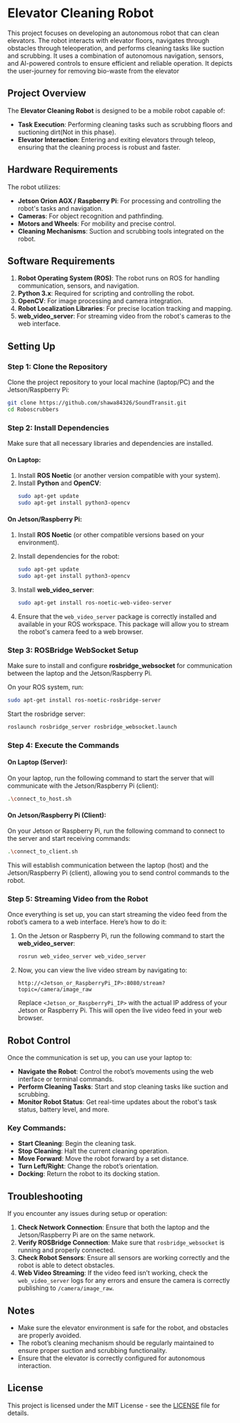 

# Elevator Cleaning Robot

This project focuses on developing an autonomous robot that can clean elevators. The robot interacts with elevator floors, navigates through obstacles through teleoperation, and performs cleaning tasks like suction and scrubbing. It uses a combination of autonomous navigation, sensors, and AI-powered controls to ensure efficient and reliable operation. It depicts the user-journey for removing bio-waste from the elevator

## Project Overview

The **Elevator Cleaning Robot** is designed to be a mobile robot capable of:

- **Task Execution**: Performing cleaning tasks such as scrubbing floors and suctioning dirt(Not in this phase).
- **Elevator Interaction**: Entering and exiting elevators through teleop, ensuring that the cleaning process is robust and faster.

## Hardware Requirements

The robot utilizes:

- **Jetson Orion AGX / Raspberry Pi**: For processing and controlling the robot's tasks and navigation.
- **Cameras**: For object recognition and pathfinding.
- **Motors and Wheels**: For mobility and precise control.
- **Cleaning Mechanisms**: Suction and scrubbing tools integrated on the robot.

## Software Requirements

1. **Robot Operating System (ROS)**: The robot runs on ROS for handling communication, sensors, and navigation.
2. **Python 3.x**: Required for scripting and controlling the robot.
3. **OpenCV**: For image processing and camera integration.
4. **Robot Localization Libraries**: For precise location tracking and mapping.
5. **web_video_server**: For streaming video from the robot's cameras to the web interface.

## Setting Up

### Step 1: Clone the Repository

Clone the project repository to your local machine (laptop/PC) and the Jetson/Raspberry Pi:

```bash
git clone https://github.com/shawa84326/SoundTransit.git
cd Roboscrubbers
```

### Step 2: Install Dependencies

Make sure that all necessary libraries and dependencies are installed.

#### On Laptop:

1. Install **ROS Noetic** (or another version compatible with your system).
2. Install **Python** and **OpenCV**:
   ```bash
   sudo apt-get update
   sudo apt-get install python3-opencv
   ```

#### On Jetson/Raspberry Pi:

1. Install **ROS Noetic** (or other compatible versions based on your environment).
2. Install dependencies for the robot:
   ```bash
   sudo apt-get update
   sudo apt-get install python3-opencv
   ```

3. Install **web_video_server**:
   ```bash
   sudo apt-get install ros-noetic-web-video-server
   ```

4. Ensure that the `web_video_server` package is correctly installed and available in your ROS workspace. This package will allow you to stream the robot's camera feed to a web browser.

### Step 3: ROSBridge WebSocket Setup

Make sure to install and configure **rosbridge_websocket** for communication between the laptop and the Jetson/Raspberry Pi.

On your ROS system, run:

```bash
sudo apt-get install ros-noetic-rosbridge-server
```

Start the rosbridge server:

```bash
roslaunch rosbridge_server rosbridge_websocket.launch
```

### Step 4: Execute the Commands

#### On Laptop (Server):

On your laptop, run the following command to start the server that will communicate with the Jetson/Raspberry Pi (client):

```bash
.\connect_to_host.sh
```

#### On Jetson/Raspberry Pi (Client):

On your Jetson or Raspberry Pi, run the following command to connect to the server and start receiving commands:

```bash
.\connect_to_client.sh
```

This will establish communication between the laptop (host) and the Jetson/Raspberry Pi (client), allowing you to send control commands to the robot.

### Step 5: Streaming Video from the Robot

Once everything is set up, you can start streaming the video feed from the robot’s camera to a web interface. Here’s how to do it:

1. On the Jetson or Raspberry Pi, run the following command to start the **web_video_server**:

   ```bash
   rosrun web_video_server web_video_server
   ```

2. Now, you can view the live video stream by navigating to:

   ```
   http://<Jetson_or_RaspberryPi_IP>:8080/stream?topic=/camera/image_raw
   ```

   Replace `<Jetson_or_RaspberryPi_IP>` with the actual IP address of your Jetson or Raspberry Pi. This will open the live video feed in your web browser.

## Robot Control

Once the communication is set up, you can use your laptop to:

- **Navigate the Robot**: Control the robot’s movements using the web interface or terminal commands.
- **Perform Cleaning Tasks**: Start and stop cleaning tasks like suction and scrubbing.
- **Monitor Robot Status**: Get real-time updates about the robot's task status, battery level, and more.

### Key Commands:

- **Start Cleaning**: Begin the cleaning task.
- **Stop Cleaning**: Halt the current cleaning operation.
- **Move Forward**: Move the robot forward by a set distance.
- **Turn Left/Right**: Change the robot’s orientation.
- **Docking**: Return the robot to its docking station.

## Troubleshooting

If you encounter any issues during setup or operation:

1. **Check Network Connection**: Ensure that both the laptop and the Jetson/Raspberry Pi are on the same network.
2. **Verify ROSBridge Connection**: Make sure that `rosbridge_websocket` is running and properly connected.
3. **Check Robot Sensors**: Ensure all sensors are working correctly and the robot is able to detect obstacles.
4. **Web Video Streaming**: If the video feed isn’t working, check the `web_video_server` logs for any errors and ensure the camera is correctly publishing to `/camera/image_raw`.

## Notes

- Make sure the elevator environment is safe for the robot, and obstacles are properly avoided.
- The robot’s cleaning mechanism should be regularly maintained to ensure proper suction and scrubbing functionality.
- Ensure that the elevator is correctly configured for autonomous interaction.

## License

This project is licensed under the MIT License - see the [LICENSE](LICENSE) file for details.

